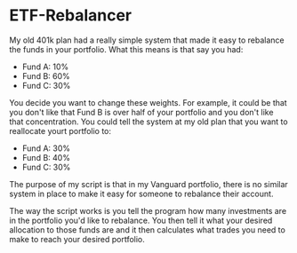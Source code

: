 # ETF-Rebalancer

My old 401k plan had a really simple system that made it easy to rebalance the funds in your portfolio. What this means is that say you had:
- Fund A: 10%
- Fund B: 60%
- Fund C: 30%

You decide you want to change these weights. For example, it could be that you don't like that Fund B is over half of your portfolio and you don't like that concentration.
You could tell the system at my old plan that you want to reallocate yourt portfolio to:

- Fund A: 30%
- Fund B: 40%
- Fund C: 30%

The purpose of my script is that in my Vanguard portfolio, there is no similar system in place to make it easy for someone to rebalance their account. 

The way the script works is you tell the program how many investments are in the portfolio you'd like to rebalance. You then tell it what your desired allocation to those funds are and it then calculates what trades you need to make to reach your desired portfolio.